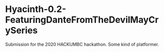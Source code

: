 # Hyacinth-0.2-FeaturingDanteFromTheDevilMayCrySeries
Submission for the 2020 HACKUMBC hackathon. Some kind of platformer.
